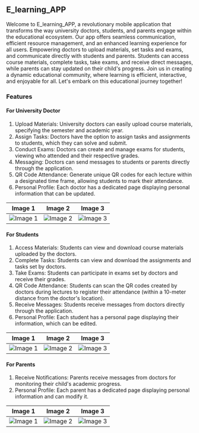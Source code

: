 ## E_learning_APP

Welcome to E_learning_APP, a revolutionary mobile application that transforms the way university doctors, students, and parents engage within the educational ecosystem. Our app offers seamless communication, efficient resource management, and an enhanced learning experience for all users. Empowering doctors to upload materials, set tasks and exams, and communicate directly with students and parents. Students can access course materials, complete tasks, take exams, and receive direct messages, while parents can stay updated on their child's progress. Join us in creating a dynamic educational community, where learning is efficient, interactive, and enjoyable for all. Let's embark on this educational journey together!

### Features

#### For University Doctor

1. Upload Materials: University doctors can easily upload course materials, specifying the semester and academic year.
2. Assign Tasks: Doctors have the option to assign tasks and assignments to students, which they can solve and submit.
3. Conduct Exams: Doctors can create and manage exams for students, viewing who attended and their respective grades.
4. Messaging: Doctors can send messages to students or parents directly through the application.
5. QR Code Attendance: Generate unique QR codes for each lecture within a designated time frame, allowing students to mark their attendance.
6. Personal Profile: Each doctor has a dedicated page displaying personal information that can be updated.

| Image 1 | Image 2 | Image 3 |
|---------|---------|---------|
| ![Image 1](https://github.com/Mohamed-Ismail-Salah/e_learning/assets/109285951/7ee9cb3c-ef4a-4e86-8070-dbfdb4c42775) | ![Image 2](https://github.com/Mohamed-Ismail-Salah/e_learning/assets/109285951/85a7364b-3278-4684-8458-883c80a9ef08) | ![Image 3](https://github.com/Mohamed-Ismail-Salah/e_learning/assets/109285951/c912a618-1eaf-4497-acf5-918d62fc793c) |

#### For Students

1. Access Materials: Students can view and download course materials uploaded by the doctors.
2. Complete Tasks: Students can view and download the assignments and tasks set by doctors.
3. Take Exams: Students can participate in exams set by doctors and receive their grades.
4. QR Code Attendance: Students can scan the QR codes created by doctors during lectures to register their attendance (within a 10-meter distance from the doctor's location).
5. Receive Messages: Students receive messages from doctors directly through the application.
6. Personal Profile: Each student has a personal page displaying their information, which can be edited.

| Image 1 | Image 2 | Image 3 |
|---------|---------|---------|
| ![Image 1](https://github.com/Mohamed-Ismail-Salah/e_learning/assets/109285951/34cc5f5a-9eea-4631-8983-f8f6693c0e09) | ![Image 2](https://github.com/Mohamed-Ismail-Salah/e_learning/assets/109285951/5656fb2d-8bf8-4929-a02d-c8314fe97a64) | ![Image 3](https://github.com/Mohamed-Ismail-Salah/e_learning/assets/109285951/cda96803-917f-4913-9df0-21fc6ac1c01d) |

#### For Parents

1. Receive Notifications: Parents receive messages from doctors for monitoring their child's academic progress.
2. Personal Profile: Each parent has a dedicated page displaying personal information and can modify it.

| Image 1 | Image 2 | Image 3 |
|---------|---------|---------|
| ![Image 1](https://github.com/Mohamed-Ismail-Salah/e_learning/assets/109285951/1ef1b17e-e6f2-470e-b12e-ab0620e60841) | ![Image 2](https://github.com/Mohamed-Ismail-Salah/e_learning/assets/109285951/728dbf11-a0cf-4327-ba93-d6d29328322c) | ![Image 3](https://github.com/Mohamed-Ismail-Salah/e_learning/assets/109285951/a3fdb156-b214-433b-b4b0-5b252dd45eb5) |
